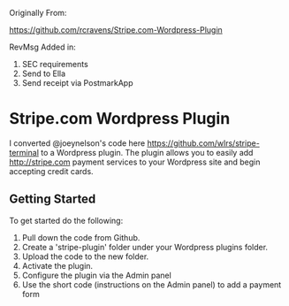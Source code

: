 Originally From:

https://github.com/rcravens/Stripe.com-Wordpress-Plugin

RevMsg Added in:

1. SEC requirements
2. Send to Ella
3. Send receipt via PostmarkApp

Stripe.com Wordpress Plugin
=================================================================================================

I converted @joeynelson's code here https://github.com/wlrs/stripe-terminal to a Wordpress plugin. The plugin allows you to easily add http://stripe.com payment services to your Wordpress site and begin accepting credit cards.

Getting Started
----------------------
To get started do the following:

1. Pull down the code from Github.
2. Create a 'stripe-plugin' folder under your Wordpress plugins folder.
3. Upload the code to the new folder.
4. Activate the plugin.
5. Configure the plugin via the Admin panel
6. Use the short code (instructions on the Admin panel) to add a payment form